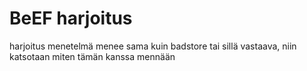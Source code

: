 # BeEF harjoitus

harjoitus menetelmä menee sama kuin badstore tai sillä vastaava, niin katsotaan miten tämän kanssa mennään




